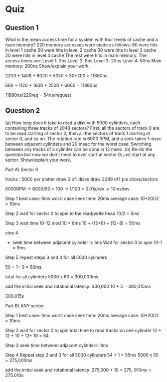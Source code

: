# Quiz 
## Question 1
What is the mean access time for a system with four levels of cache and a main memory? 220 memory accesses were made as follows:
80 were hits in level 1 cache
60 were hits in level 2 cache
30 were hits in level 3 cache
20 were hits in level 4 cache
The rest were hits in main memory.
The access times are:
Level 1: 3ns
Level 2: 8ns
Level 3: 20ns
Level 4: 50ns
Main memory: 200ns
Show/explain your work.

220*3 + 140*8 + 80*20 + 50*50 + 30*200 = 11880ns

660 + 1120 + 1600 + 2500 + 6000 = 11880ns

11880ns/220req = 54ns/request

## Question 2
(a) How long does it take to read a disk with 5000 cylinders, each containing three tracks of 2048 sectors? First, all the sectors of track 0 are to be read starting at sector 0, then all the sectors of track 1 starting at sector 0, and so on. The rotation rate is 6000 RPM, and a seek takes 1 msec between adjacent cylinders and 20 msec for the worst case. Switching between any tracks of a cylinder can be done in 12 msec. (b) Re-do the question but now we don't need to ever start at sector 0; just start at any sector. Show/explain your work.

Part A) Sector 0

tracks : 5000 per platter
draw 3 of: disks
draw 2048 of? pie slices/sectors

6000RPM -> 6000/60 = 100 -> 1/100 = 0.01s/rev -> 10ms/rev

Step 1
best case: 0ms
worst case seek time: 20ms
average case: (0+20)/2 = 10ms

Step 2
wait for sector 0 to spin
to the read/write head 10/2 = 5ms

Step 3
wait time 10-12    mod 10 = 8ms
10 + (12+8) + (12+8) = 50ms

step 4
- seek time between adjacent cylinder is 1ms
Wait for sector 0 to spin
10-1 = 9ms

Step 5
repeat steps 3 and 4 for all 5000 cylinders

50 + 1+ 9 = 60ms

total for all cylinders
5000 x 60 = 300,000ms

add the initial seek and rotational latency:
300,000 10 + 5 = 300,015ms

300.015s

Part B) ANY sector

Step 1
best case: 0ms
worst case seek time: 20ms
average case: (0+20)/2 = 10ms

Step 2
wait for sector 0 to spin
total time to read tracks on one cylinder
10 + 12 + 10 + 12+ 10 = 54

Step 3
seek time between adjacent cylinders: 1ms

Step 4
Repeat step 2 and 3 for all 5000 cylinders
54 + 1 = 55ms
5000 x 55 = 275,000ms

add the initial seek and rotational latency:
275,000 + 10 = 275, 010ms
= 275.010s



